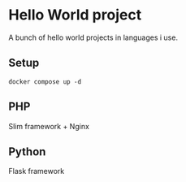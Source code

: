 # Hello World project
A bunch of hello world projects in languages i use.

## Setup
```shell
docker compose up -d
```
## PHP
Slim framework + Nginx
## Python
Flask framework